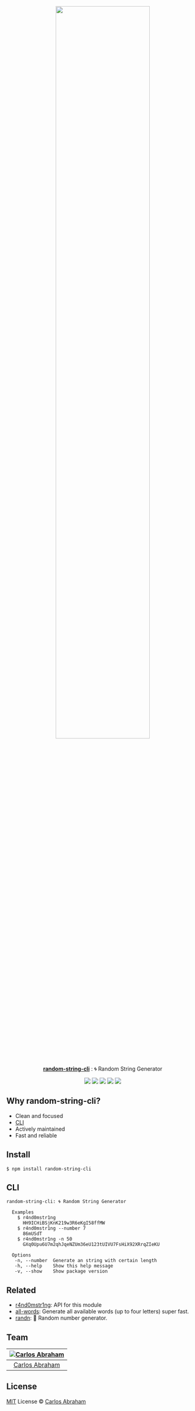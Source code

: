 <p align="center">
	<a href="https://www.npmjs.com/package/random-string-cli"><img src="https://cdn.abranhe.com/projects/r4nd0mstr1ng/r4nd0mstr1ng.png" width="70%"></a>
	<br>
	<br>
	<br>
	<a href="https://www.npmjs.com/package/random-string-cli"><b>random-string-cli</b></a>
	: 🌀 Random String Generator
</p>

<p align="center">
	<a href="https://travis-ci.org/abranhe/random-string-cli"><img src="https://img.shields.io/travis/abranhe/random-string-cli.svg?logo=travis" /></a>
	<a href="https://github.com/abranhe"><img src="https://abranhe.com/badge.svg"></a>
	<a href="https://cash.me/$abranhe"><img src="https://cdn.abranhe.com/badges/cash-me.svg"></a>
	<a href="https://www.patreon.com/abranhe"><img src="https://cdn.abranhe.com/badges/patreon.svg" /></a>
	<a href="https://github.com/abranhe/random-string-cli/blob/master/license"><img src="https://img.shields.io/github/license/abranhe/random-string-cli.svg" /></a>
</p>

## Why random-string-cli?

- Clean and focused
- [CLI](https://github.com/abranhe/random-string-cli)
- Actively maintained
- Fast and reliable

## Install

```
$ npm install random-string-cli
```

## CLI

```
random-string-cli: 🌀 Random String Generator

  Examples
    $ r4nd0mstr1ng
      HH9ICHiBSjKnK219w3R6eKgI58ffMW
    $ r4nd0mstr1ng --number 7
      86mUSdT
    $ r4nd0mstr1ng -n 50
      GXq0Upu6U7m2qhJqeNZUm36eU123tUIVU7FsHiX92XRrqZIeKU

  Options
   -n, --number  Generate an string with certain length
   -h, --help    Show this help message
   -v, --show    Show package version
```


## Related

- [r4nd0mstr1ng](https://github.com/abranhe/r4nd0mstr1ng): API for this module
-  [all-words](https://github.com/abranhe/all-words): Generate all available words (up to four letters) super fast.
-  [randn](https://github.com/abranhe/randn): 🔢 Random number generator.

## Team

|[![Carlos Abraham](https://avatars3.githubusercontent.com/u/21347264?s=50)](https://abranhe.com)|
| :-: |
| [Carlos Abraham](https://github.com/abranhe) |

## License

[MIT](https://github.com/abranhe/random-string-cli/blob/master/license) License © [Carlos Abraham](https://github.com/abranhe/)
